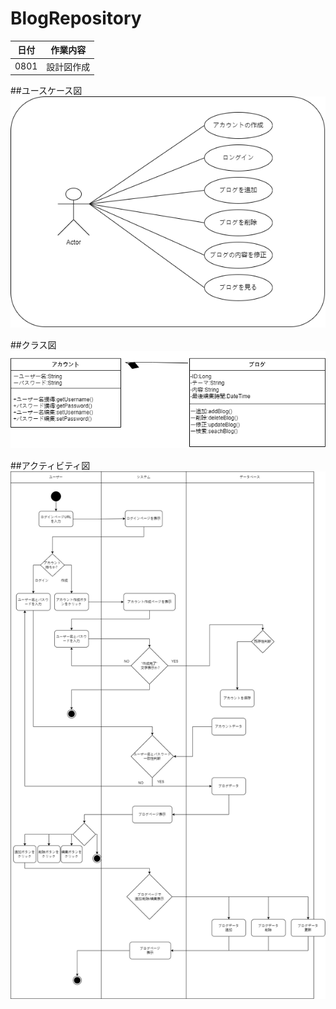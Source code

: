 # BlogRepository
|日付|作業内容|
|--|--|
|0801|設計図作成|

##ユースケース図
![ユースケース図](drawio/1.drawio.png)


##クラス図
![ユースケース図](drawio/2.drawio.png)


##アクティビティ図
![ユースケース図](drawio/3.drawio.png)